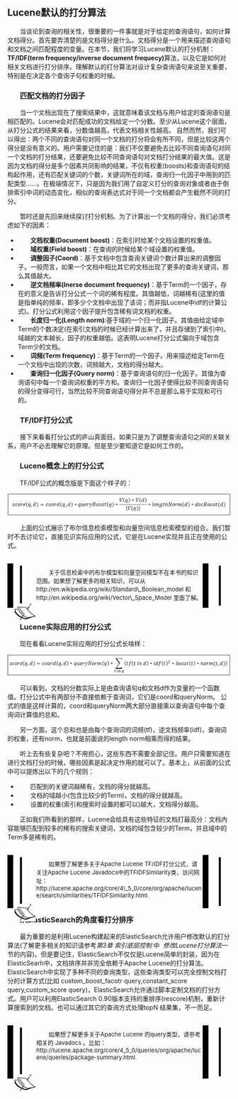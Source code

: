 ## Lucene默认的打分算法
<div style="text-indent:2em;">
<p> 当谈论到查询的相关性，很重要的一件事就是对于给定的查询语句，如何计算文档得分。首先要弄清楚的是文档得分是什么。文档得分是一个用来描述查询语句和文档之间匹配程度的变量。在本节，我们将学习Lucene默认的打分机制：<b>TF/IDF(term frequency/inverse document frequecy)</b>算法，以及它是如何对相关文档进行打分排序。理解默认的打分算法对设计复杂查询语句来说至关重要，特别是在决定各个查询子句权重的时候。</p>

<h3>匹配文档的打分因子</h3>

<p>当一个文档出现在了搜索结果中，这就意味着该文档与用户给定的查询语句是相匹配的。Lucene会对匹配成功的文档给定一个分数。至少从Lucene这个层面，从打分公式的结果来看，分数值越高，代表文档相关性越高。 自然而然，我们可以得出：两个不同的查询语句对同一个文档的打分将会有所不同，但是比较这两个得分是没有意义的。用户需要记住的是：我们不仅要避免去比较不同查询语句对同一个文档的打分结果，还要避免比较不同查询语句对文档打分结果的最大值。这是因为文档的得分是多个因素共同影响的结果，不仅有权重(boosts)和查询语句的结构起作用，还有匹配关键词的个数，关键词所在的域，查询归一化因子中用到的匹配类型……。在极端情况下，只是因为我们用了自定义打分的查询对象或者由于倒排索引中词的动态变化，相似的查询表达式对于同一个文档都会产生截然不同的打分。</p>
<p>暂时还是先回来继续探讨打分机制。为了计算出一个文档的得分，我们必须考虑如下的因素：
<ul>
<li><b>文档权重(Document boost)</b>：在索引时给某个文档设置的权重值。</li>
<li><b>域权重(Field boost)</b>：在查询的时候给某个域设置的权重值。</li>
<li><b>调整因子(Coord)</b>：基于文档中包含查询关键词个数计算出来的调整因子。一般而言，如果一个文档中相比其它的文档出现了更多的查询关键词，那么其值越大。</li>
<li><b>逆文档频率(Inerse document frequency)</b>：基于Term的一个因子，存在的意义是告诉打分公式一个词的稀有程度。其值越低，词越稀有(这里的值是指单纯的频率，即多少个文档中出现了该词；而非指Lucene中idf的计算公式)。打分公式利用这个因子提升包含稀有词文档的权重。</li>
<li><b>长度归一化(Length norm)</b>:基于域的一个归一化因子。其值由给定域中Term的个数决定(在索引文档的时候已经计算出来了，并且存储到了索引中)。域越的文本越长，因子的权重越低。这表明Lucene打分公式偏向于域包含Term少的文档。</li>
<li><b>词频(Term frequency)</b>：基于Term的一个因子。用来描述给定Term在一个文档中出现的次数，词频越大，文档的得分越大。</li>
<li><b>查询归一化因子(Query norm)</b>：基于查询语句的归一化因子。其值为查询语句中每一个查询词权重的平方和。查询归一化因子使得比较不同查询语句的得分变得可行，当然比较不同查询语句得分并不总是那么易于实现和可行的。</li>
</ul>
</p>

<h3>TF/IDF打分公式</h3>

<p>接下来看看打分公式的庐山真面目。如果只是为了调整查询语句之间的关联关系，用户不必去理解它的原理。但是至少要知道它是如何工作的。</p>

<h3>Lucene概念上的打分公式</h3>

<p>TF/IDF公式的概念版是下面这个样子的：</p>
<img src="../imgs/conceptual_score_formula.png" />
<p>上面的公式展示了布尔信息检索模型和向量空间信息检索模型的组合。我们暂时不去讨论它，直接见识实际应用的公式，它是在Lucene实现并且正在使用的公式。
</p>
<br/>
<!-- note structure -->
<div style="height:90px;width:90%;position:relative;">
<div style="width:13px;height:100%; background:black; position:absolute;padding:5px 0 5px 0;">
<img src="../notes/lm.png" height="100%" width="13px"/>
</div>
<div style="width:51px;height:100%;position:absolute; left:13px; text-align:center; font-size:0;">
<img src="../notes/pixel.gif" style="height:100%; width:1px; vertical-align:middle;"/>
<img src="../notes/note.png" style="vertical-align:middle;"/>
</div>
<div id="mid" style="height:100%;position:absolute;left:65px;right:13px;">
<p style="font-size:13px;margin-top:10px;">
关于信息检索中的布尔模型和向量空间模型不在本书的知识范围。如果想了解更多的相关知识，可以从 http://en.wikipedia.org/wiki/Standard\_Boolean_model 和 http://en.wikipedia.org/wiki/Vector\_Space_Model 里面了解。
</p>
</div>
<div id="right" style="width:13px;height:100%;background:black;position:absolute;right:0px;padding:5px 0 5px 0;">
<img src="../notes/rm.png" height="100%" width="13px"/>
</div>
</div>  <!-- end of note structure -->
<br/>

<h3>Lucene实际应用的打分公式</h3>

<p>现在看看Lucene实际应用的打分公式长啥样：</p>
<img src="../imgs/practical_score_formula.png"/>
<p>可以看到，文档的分数实际上是由查询语句q和文档d作为变量的一个函数值。打分公式中有两部分不直接依赖于查询词，它们是coord和queryNorm。 公式的值是这样计算的，coord和queryNorm两大部分直接乘以查询语句中每个查询词计算值的总和。</p>
<p>另一方面，这个总和也是由每个查询词的词频(tf)，逆文档频率(idf)，查询词的权重，还有norm，也就是前面说的length norm相乘而得的结果。</p>
<p>听上去有些复杂吧？不用担心，这些东西不需要全部记住。用户只需要知道在进行文档打分的时候，哪些因素是起决定作用的就可以了。基本上，从前面的公式中可以提炼出以下的几个规则：</p>
<ul>
    <li>匹配到的关键词越稀有，文档的得分就越高。</li>
    <li>文档的域越小(包含比较少的Term)，文档的得分就越高。</li>
    <li>设置的权重(索引和搜索时设置的都可以)越大，文档得分越高。</li>
</ul>
<p>正如我们所看到的那样，Lucene会给具有这些特征的文档打最高分：文档内容能够匹配到较多的稀有的搜索关键词，文档的域包含较少的Term，并且域中的Term多是稀有的。
</p>
<br/>
<!-- note structure -->
<div style="height:110px;width:90%;position:relative;">
<div style="width:13px;height:100%; background:black; position:absolute;padding:5px 0 5px 0;">
<img src="../notes/lm.png" height="100%" width="13px"/>
</div>
<div style="width:51px;height:100%;position:absolute; left:13px; text-align:center; font-size:0;">
<img src="../notes/pixel.gif" style="height:100%; width:1px; vertical-align:middle;"/>
<img src="../notes/note.png" style="vertical-align:middle;"/>
</div>
<div id="mid" style="height:100%;position:absolute;left:65px;right:13px;">
<p style="font-size:13px;margin-top:10px;">
	如果想了解更多关于Apache Lucene TF/IDF打分公式，请关注Apache Lucene Javadocs中的TFIDFSimilarity类，访问网址： http://lucene.apache.org/core/4\_5_0/core/org/apache/lucene/search/similarities/TFIDFSimilarity.html.
</p>
</div>
<div id="right" style="width:13px;height:100%;background:black;position:absolute;right:0px;padding:5px 0 5px 0;">
<img src="../notes/rm.png" height="100%" width="13px"/>
</div>
</div>  <!-- end of note structure -->

<h3>从ElasticSearch的角度看打分排序</h3>

<p>最为重要的是利用Lucene构建起来的ElasticSearch允许用户修改默认的打分算法(了解更多相关的知识请参考<i>第3章 索引底层控制</i>&nbsp;中&nbsp;<i> 修改Lucene打分算法</i>一节的内容)。但是要记住，ElasticSearch不仅仅是Lucene简单的封装，因为在ElasticSearh中，文档排序并非完全依赖于Apache Lucene的打分算法。ElasticSearch中实现了多种不同的查询类型，这些查询类型可以完全控制文档打分的计算方式(比如 custom_boost_facotr query,constant_score query,custom_score query)，ElasticSearch允许通过脚本定制文档的打分方式。用户可以利用ElasticSearch 0.90版本支持的重排序(rescore)机制，重新计算搜索到的文档。也可以通过其它的查询方式处理topN 结果集，不一而足。</p>
<br/>

<!-- note structure -->
<div style="height:110px;width:90%;position:relative;">
<div style="width:13px;height:100%; background:black; position:absolute;padding:5px 0 5px 0;">
<img src="../notes/lm.png" height="100%" width="13px"/>
</div>
<div style="width:51px;height:100%;position:absolute; left:13px; text-align:center; font-size:0;">
<img src="../notes/pixel.gif" style="height:100%; width:1px; vertical-align:middle;"/>
<img src="../notes/note.png" style="vertical-align:middle;"/>
</div>
<div id="mid" style="height:100%;position:absolute;left:65px;right:13px;">
<p style="font-size:13px;margin-top:10px;">
	如果想了解更多关于Apache Lucene 的query类型，请参考相关的 Javadocs 。比如： http://lucene.apache.org/core/4_5_0/queries/org/apache/lucene/queries/package-summary.html.
</p>
</div>
<div id="right" style="width:13px;height:100%;background:black;position:absolute;right:0px;padding:5px 0 5px 0;">
<img src="../notes/rm.png" height="100%" width="13px"/>
</div>
</div>  <!-- end of note structure -->


<div></div>
</div>
